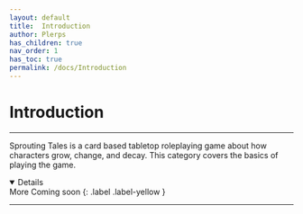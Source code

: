 ```yaml
---
layout: default
title:  Introduction
author: Plerps
has_children: true
nav_order: 1
has_toc: true
permalink: /docs/Introduction
---
```


# Introduction

---

Sprouting Tales is a card based tabletop roleplaying game about how characters grow, change, and decay. This category covers the basics of playing the game. 

<details open markdown="block">
	More Coming soon
	{: .label .label-yellow }
</details>

---
